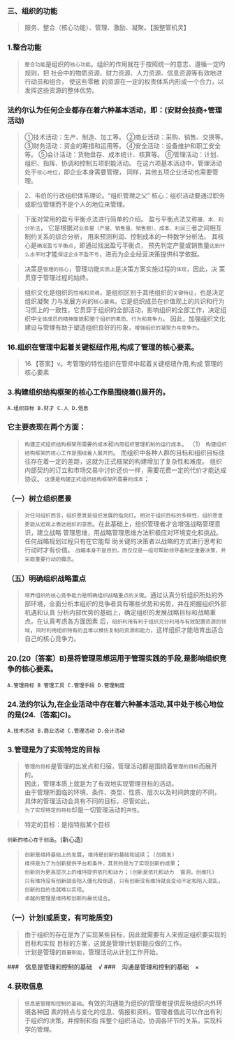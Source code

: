 ### 三、组织的功能
>   服务、整合（核心功能）、管理、激励、凝聚。【服整管机灵】

### 1.整合功能
>   `整合功能`是组织的`核心功能`。组织的作用就在于按照统一的意志、遵循一定旳规则，把
社会中的物质资源、财力资源、人力资源、信息资源等有效地进行动员和组合， 使这些零散
的资源在一定的权责体系内形成一个合力，以发挥这些资源的整体优势。

### 法约尔认为任何企业都存在着六种基本活动，即：(安财会技商+管理活动)
>   ①技术活动：生产、制造、加工等。
    ②商业活动：采购、销售、交换等。
    ③财务活动：资金的筹措和运用等。
    ④安全活动：设备维护和职工安全等。
    ⑤会计活动：货物盘存、成本统计、核算等。
    ⑥管理活动：计划、组织、指挥、协调和控制五项职能活动。
    在这六项基本活动中，管理活动处于`核心地位`，即企业本身需要管理，
    同样，其他五项企业活动也需要管理。

>   2、韦伯的行政组织体系理论。“组织管理之父”
    核心：组织活动要通过职务或职位管理而不是个人的地位来管理。

>   下面对常用的盈亏平衡点法进行简单的介绍。
盈亏平衡点法又称`量、本、利分析法`，
它是根据对`业务量（产量、销售量、销售额）、成本、利润`三者之间相互制约关系的综合分析，
用来预测利润、控制成本的一种数学分析法。
其核心是`确定盈亏平衡点`，即通过找出盈亏平衡点，
预先判定产量或销售量`达到什么水平时`才能`保证企业不盈不亏`，进而为企业经营决策提供科学依据。

>   决策是`管理的核心`，管理功能`实质上`是决策方案实施过程的`体现`，因此，决
策贯穿于管理过程的始终。

>   组织文化是组织的`性格和灵魂`，是组织区别于其他组织的`关键特征`，也是决定组织凝聚
力与发展方向的`核心要素`。它是组织成员在价值观上的共识和行为习惯上的一致性，它贯穿于组织的全部活动，影响组织的全部工作，决定组织中`全体成员的精神面貌`和`整个组织的素质、行为和竞争力`。
因此，加强组织文化建设与管理有助于塑造组织良好的形象，`增强组织的凝聚力与竞争力`。

### 16.组织在管理中起着关键枢纽作用,构成了管理的核心要素。
>   16.【答案】v。考管理的特性组织在管师中起着关键枢纽作用,构成
    管理的核心要素

### 3.构建组织结构框架的核心工作是围绕着()展开的。
    A.组织目标 B.财才 C.人 D.信息

### 它主要表现在两个方面：
>   `构建正式组织结构框架所需要的成本`和`内部组织管理机制的运行成本`。
（1） `构建组织结构框架的核心工作是围绕着人展开的`。
而组织中各种人群的目标和组织目标往往存在着一定的差距，这就为正式框架的构建增加了复杂性和难度。
组织内部契约的订立和市场交易中讨价还价一样，需要花费一定的代价才能达成协议。
`这便是构建正式组织结构框架所需要的成本`；

### （一）树立组织愿景
>   `对任何组织而言，组织愿景是组织发展的指向灯`。`相对于组织目标的多样性，组织愿景更能从宏观上表达组织的意愿`。在此基础上，组织管理者才会增强战略管理意识，建立战略
管理思维，用战略管理思维方法积极应对环境变化和挑战。任何战略规划过程只有在它能帮
助关键的决策者以战略的方式进行思考和行动时才有价值。
`战略本身不是目的，而仅仅是一组可帮助领导者制定重要决策，并采取重要行动的概念`。

### （五）明确组织战略重点
>   `培养组织的核心竞争能力是明确组织战略重点的关键`。通过认真分析组织所处的外
部环境，全面分析本组织的竞争者具有哪些优势和劣势，并在把握组织外部机遇和认真
分析内部优势的基础上，确定组织的发展战略目标和战略重点。在认真考虑各方面因素
后，`组织利用有利于组织充分利用与有效配置资源的领域`，`同时利用组织特有的且难以模仿复制的资源和能力`，这样组织才能培育出适合自己的核心竞争力。


### 20.(20〔答案〕B)是将管理思想运用于管理实践的手段,是影响组织竞争的核心要素。
    A.管理目标 B 管理工具 C.管理手段 D.管理制度

### 24.法约尔认为,在企业活动中存在着六种基本活动,其中处于核心地位的是(24.〔答案]C)。
    A.技术活动 B.商业活动 C.管理活动 D.会计活动

### 3.管理是为了实现特定的目标
>   `管理的目标`是管理的出发点和归宿，管理活动都是围绕着`管理的目标`而展开的。   
因此，管理本质上就是为了有效地实现管理目标的活动。   
由于管理所面临的环境、条件、类型、性质、层次以及时间跨度的不同，   
具体的管理活动会具有不同的目标，尽管如此，   
`为了实现特定的目标`却是一切管理活动的`共性`。   

>   特定的目标：是指特指某个目标

`创新的核心在于创造`。(新心造)       

>   `创新是维持基础上的发展`，`维持是创新的基础和延续`； `(创维发)`         
`维持是为了为创新提供平台和条件，其目的是为了实现创新的成果`；         
`创新则为更高层次上的维持提供依托和动力`；`(创新是依托和动力  窗洞，创维托)`         
`只有维持没有创新就会陷入僵化和倒退`，`只有创新没有维持就会变动不定和陷入混乱`，`创新的目的也就难以实现`。         
`卓越的管理是维持和创新的最优组合`。

### （一）计划(或质变，有可能质变)
>   由于组织的存在是为了实现某些目标，因此就需要有人来规定组织要实现的目标和实现
目标的方案，这就是管理计划职能应做的工作。    
计划是管理的`首要职能`，管理活动从计划工作开始。    

###　信息是管理和控制的基础　√
###　沟通是管理和控制的基础　×

### 4.获取信息
>   `信息是管理和控制的基础`。有效的沟通能为组织的管理者提供反映组织内外环境各种因
素的特点与变化的信息、情报和资料。管理者借此可以作出有利于组织的决策，并控制和指
挥整个组织活动，协调各环节的关系，实现科学的管理。




















